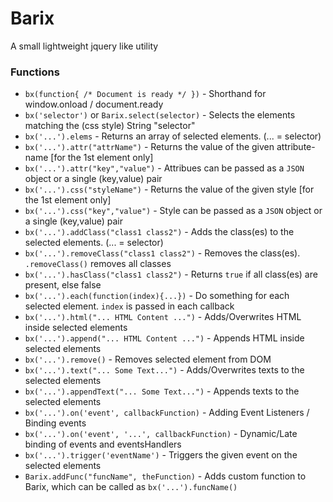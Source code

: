 # Barix
A small lightweight jquery like utility


### Functions

* `bx(function{ /* Document is ready */ })`         - Shorthand for window.onload / document.ready
* `bx('selector')` or `Barix.select(selector)`      - Selects the elements matching the (css style) String "selector"
* `bx('...').elems`                                 - Returns an array of selected elements. (... = selector)
* `bx('...').attr("attrName")`                      - Returns the value of the given attribute-name [for the 1st element only]
* `bx('...').attr("key","value")`                   - Attribues can be passed as a `JSON` object or a single (key,value) pair
* `bx('...').css("styleName")`                      - Returns the value of the given style [for the 1st element only]
* `bx('...').css("key","value")`                    - Style can be passed as a `JSON` object or a single (key,value) pair
* `bx('...').addClass("class1 class2")`             - Adds the class(es) to the selected elements. (... = selector)
* `bx('...').removeClass("class1 class2")`          - Removes the class(es). `.removeClass()` removes all classes
* `bx('...').hasClass("class1 class2")`             - Returns `true` if all class(es) are present, else false
* `bx('...').each(function(index){...})`            - Do something for each selected element. `index` is passed in each callback
* `bx('...').html("... HTML Content ...")`          - Adds/Overwrites HTML inside selected elements
* `bx('...').append("... HTML Content ...")`        - Appends HTML inside selected elements
* `bx('...').remove()`                              - Removes selected element from DOM
* `bx('...').text("... Some Text...")`              - Adds/Overwrites texts to the selected elements
* `bx('...').appendText("... Some Text...")`        - Appends texts to the selected elements
* `bx('...').on('event', callbackFunction)`         - Adding Event Listeners / Binding events
* `bx('...').on('event', '...', callbackFunction)`  - Dynamic/Late binding of events and eventsHandlers
* `bx('...').trigger('eventName')`                  - Triggers the given event on the selected elements
* `Barix.addFunc("funcName", theFunction)`          - Adds custom function to Barix, which can be called as `bx('...').funcName()`
